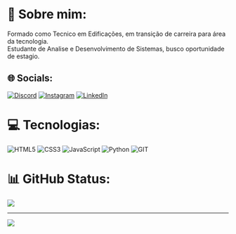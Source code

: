 # 💫 Sobre mim:
Formado como Tecnico em Edificações, em transição de carreira para área da tecnologia.<br>Estudante de Analise e Desenvolvimento de Sistemas, busco oportunidade de estagio.


## 🌐 Socials:
[![Discord](https://img.shields.io/badge/Discord-%237289DA.svg?logo=discord&logoColor=white)](https://discord.gg/https://discord.gg/aRHa9wGUWZ) [![Instagram](https://img.shields.io/badge/Instagram-%23E4405F.svg?logo=Instagram&logoColor=white)](https://instagram.com/https://www.instagram.com/danilo_baraldi/) [![LinkedIn](https://img.shields.io/badge/LinkedIn-%230077B5.svg?logo=linkedin&logoColor=white)](https://linkedin.com/in/https://www.linkedin.com/in/danilo-fagner-baraldi-rosa-08a761268/) 

# 💻 Tecnologias:
![HTML5](https://img.shields.io/badge/html5-%23E34F26.svg?style=for-the-badge&logo=html5&logoColor=white) ![CSS3](https://img.shields.io/badge/css3-%231572B6.svg?style=for-the-badge&logo=css3&logoColor=white) ![JavaScript](https://img.shields.io/badge/javascript-%23323330.svg?style=for-the-badge&logo=javascript&logoColor=%23F7DF1E) ![Python](https://img.shields.io/badge/python-3670A0?style=for-the-badge&logo=python&logoColor=ffdd54) ![GIT](https://img.shields.io/badge/Git-fc6d26?style=for-the-badge&logo=git&logoColor=white)
# 📊 GitHub Status:
![](https://github-readme-streak-stats.herokuapp.com/?user=Danilo-Baraldi-Rosa&theme=dark&hide_border=false)<br/>


---
[![](https://visitcount.itsvg.in/api?id=Danilo-Baraldi-Rosa&icon=2&color=0)](https://visitcount.itsvg.in)

<!-- Proudly created with GPRM ( https://gprm.itsvg.in ) -->


<!-- Proudly created with GPRM ( https://gprm.itsvg.in ) -->
